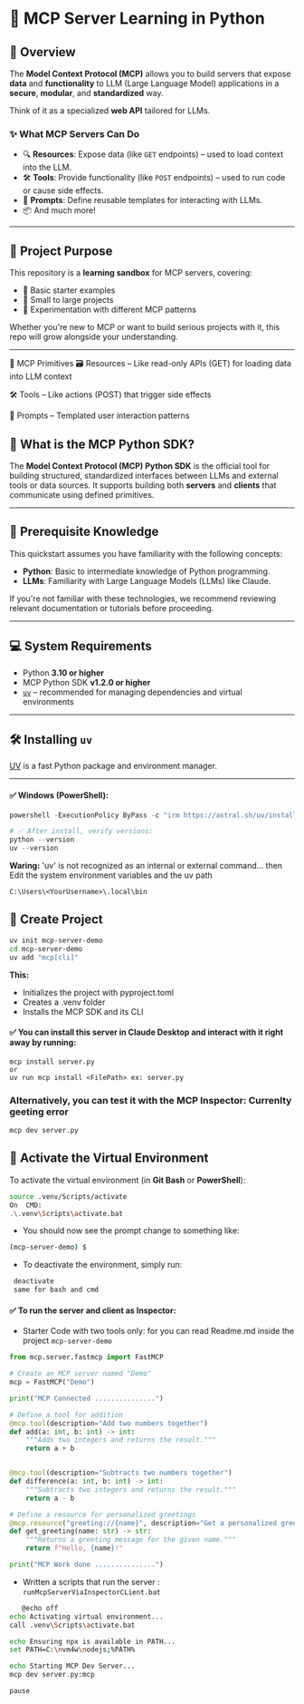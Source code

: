 # 🧠 MCP Server Learning in Python

## 📘 Overview

The **Model Context Protocol (MCP)** allows you to build servers that expose **data** and **functionality** to LLM (Large Language Model) applications in a **secure**, **modular**, and **standardized** way.

Think of it as a specialized **web API** tailored for LLMs.

### ✨ What MCP Servers Can Do

- 🔍 **Resources**: Expose data (like `GET` endpoints) – used to load context into the LLM.
- 🛠️ **Tools**: Provide functionality (like `POST` endpoints) – used to run code or cause side effects.
- 💬 **Prompts**: Define reusable templates for interacting with LLMs.
- 📦 And much more!

---

## 🎯 Project Purpose

This repository is a **learning sandbox** for MCP servers, covering:
- 🚀 Basic starter examples
- 📁 Small to large projects
- 🔬 Experimentation with different MCP patterns

Whether you're new to MCP or want to build serious projects with it, this repo will grow alongside your understanding.

---

🧠 MCP Primitives
🗃️ Resources – Like read-only APIs (GET) for loading data into LLM context

🛠️ Tools – Like actions (POST) that trigger side effects

🧾 Prompts – Templated user interaction patterns

## 🧩 What is the MCP Python SDK?

The **Model Context Protocol (MCP) Python SDK** is the official tool for building structured, standardized interfaces between LLMs and external tools or data sources. It supports building both **servers** and **clients** that communicate using defined primitives.

---

## 🧠 Prerequisite Knowledge

This quickstart assumes you have familiarity with the following concepts:

- **Python**: Basic to intermediate knowledge of Python programming.
- **LLMs**: Familiarity with Large Language Models (LLMs) like Claude.

If you're not familiar with these technologies, we recommend reviewing relevant documentation or tutorials before proceeding.

---

## 💻 System Requirements

- Python **3.10 or higher**
- MCP Python SDK **v1.2.0 or higher**
- [`uv`](https://github.com/astral-sh/uv) – recommended for managing dependencies and virtual environments

---

## 🛠 Installing `uv`

[UV](https://github.com/astral-sh/uv) is a fast Python package and environment manager.

---
#### ✅ Windows (PowerShell):

```powershell
powershell -ExecutionPolicy ByPass -c "irm https://astral.sh/uv/install.ps1 | iex"

# ✅ After install, verify versions:
python --version
uv --version
```

**Waring:** 'uv' is not recognized as an internal or external command...
then Edit the system environment variables and the uv path
```
C:\Users\<YourUsername>\.local\bin
```

## 🧰 Create Project

```bash
uv init mcp-server-demo
cd mcp-server-demo
uv add "mcp[cli]"
```

**This:** <br>
   * Initializes the project with pyproject.toml <br>
   * Creates a .venv folder <br>
   * Installs the MCP SDK and its CLI <br>

#### ✅ You can install this server in Claude Desktop and interact with it right away by running:
```
mcp install server.py
or
uv run mcp install <FilePath> ex: server.py
```
### Alternatively, you can test it with the MCP Inspector: Currenlty geeting error 
```
mcp dev server.py
```

## 🔁 Activate the Virtual Environment

To activate the virtual environment (in **Git Bash** or **PowerShell**):

```bash
source .venv/Scripts/activate
On  CMD: 
.\.venv\Scripts\activate.bat
```
* You should now see the prompt change to something like:
```bash
(mcp-server-demo) $
```

* To deactivate the environment, simply run:
```bash
 deactivate   
 same for bash and cmd 
 ```

#### ✅ To run the server and client as Inspector:
* Starter Code with two tools only: for you can read Readme.md inside the project `mcp-server-demo`
```python
from mcp.server.fastmcp import FastMCP

# Create an MCP server named "Demo"
mcp = FastMCP("Demo")

print("MCP Connected ...............")

# Define a tool for addition
@mcp.tool(description="Add two numbers together")
def add(a: int, b: int) -> int:
    """Adds two integers and returns the result."""
    return a + b


@mcp.tool(description="Subtracts two numbers together")
def difference(a: int, b: int) -> int:
    """Subtracts two integers and returns the result."""
    return a - b

# Define a resource for personalized greetings
@mcp.resource("greeting://{name}", description="Get a personalized greeting by name")
def get_greeting(name: str) -> str:
    """Returns a greeting message for the given name."""
    return f"Hello, {name}!"

print("MCP Work done ...............")
```
* Written a scripts that run the server :
   `runMcpServerViaInspectorCLient.bat`
```bash
   @echo off
echo Activating virtual environment...
call .venv\Scripts\activate.bat

echo Ensuring npx is available in PATH...
set PATH=C:\nvm4w\nodejs;%PATH%

echo Starting MCP Dev Server...
mcp dev server.py:mcp

pause
```